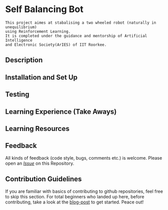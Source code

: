 # Self Balancing Bot
```
This project aimes at stabalising a two wheeled robot (naturally in unequilibrium)
using Reinforcement Learning.
It is completed under the guidance and mentorship of Artificial Intelligence 
and Electronic Society(ArIES) of IIT Roorkee.
```

## Description

## Installation and Set Up

## Testing

## Learning Experience (Take Aways)

## Learning Resources

## Feedback

All kinds of feedback (code style, bugs, comments etc.) is welcome. Please open an [*Issue*](https://github.com/GopiKishan14/Self_Balancing_Bot/issues) on this Repository.

## Contribution Guidelines

If you are familiar with basics of contributing to github repositories, feel free to skip this section. For total beginners who landed up here, before contributing, take a look at the [blog-post](https://channelcs.github.io/best-practices-in-a-collaborative-environment.html) to get started. Peace out!
